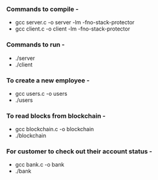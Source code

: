 ### Commands to compile -

- gcc server.c -o server -lm -fno-stack-protector
- gcc client.c -o client -lm -fno-stack-protector

### Commands to run -

- ./server
- ./client

### To create a new employee -

- gcc users.c -o users
- ./users

### To read blocks from blockchain -

- gcc blockchain.c -o blockchain
- ./blockchain

### For customer to check out their account status -

- gcc bank.c -o bank
- ./bank
